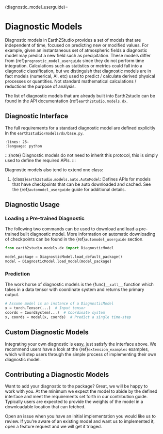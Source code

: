 (diagnostic_model_userguide)=

# Diagnostic Models

Diagnostic models in Earth2Studio provides a set of models that are independent of time,
focused on predicting new or modified values.
For example, given an instantaneous set of atmospheric fields a diagnostic model may
predict a new field such as precipitation.
These models differ from {ref}`prognostic_model_userguide` since they do not perform
time integration.
Calculations such as statistics or metrics could fall into a diagnostic classification,
but we distinguish that diagnostic models are in fact models (numerical, AI, etc) used
to predict / calculate derived physical processes or quantities.
Not standard mathematical calculations / reductions the purpose of analysis.

The list of diagnostic models that are already built into Earth2studio can be found in
the API documentation {ref}`earth2studio.models.dx`.

## Diagnostic Interface

The full requirements for a standard diagnostic model are defined explicitly in the
`earth2studio/models/dx/base.py`.

```{literalinclude} ../../../earth2studio/models/dx/base.py
:lines: 25-
:language: python
```

:::{note}
Diagnostic models do not need to inherit this protocol, this is simply used to define
the required APIs.
:::

Diagnostic models also tend to extend one class:

1. {class}`earth2studio.models.auto.AutoModel`: Defines APIs for models that have
checkpoints that can be auto downloaded and cached. See the {ref}`automodel_userguide`
guide for additional details.

## Diagnostic Usage

### Loading a Pre-trained Diagnostic

The following two commands can be used to download and load a pre-trained built
diagnostic model.
More information on automatic downloading of checkpoints can be found in the
{ref}`automodel_userguide` section.

```python
from earth2studio.models.dx import DiagnosticModel

model_package = DiagnosticModel.load_default_package()
model = DiagnosticModel.load_model(model_package)
```

### Prediction

The work horse of diagnostic models is the {func}`__call__` function which takes in
a data tensor with coordinate system and returns the primary output.

```python
# Assume model is an instance of a DiagnosticModel
x = torch.Tensor(...)  # Input tensor
coords = CoordSystem(...)  # Coordinate system
x, coords = model(x, coords)  # Predict a single time-step
```

## Custom Diagnostic Models

Integrating your own diagnostic is easy, just satisfy the interface above.
We recommend users have a look at the {ref}`extension_examples` examples, which will
step users through the simple process of implementing their own diagnostic model.

## Contributing a Diagnostic Models

Want to add your diagnostic to the package? Great, we will be happy to work with you.
At the minimum we expect the model to abide by the defined interface and meet
the requirements set forth in our contribution guide. Typically users are expected
to provide the weights of the model in a downloadable location that can fetched.

Open an issue when you have an initial implementation you would like us to review. If
you're aware of an existing model and want us to implemented it, open a feature request
and we will get it triaged.
